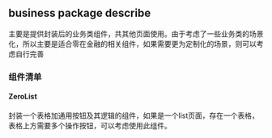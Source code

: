 ## business package describe

主要是提供封装后的业务类组件，共其他页面使用。由于考虑了一些业务类的场景化，所以主要是适合零在金融的相关组件，如果需要更为定制化的场景，则可以考虑自行完善

### 组件清单

#### ZeroList
封装一个表格加通用按钮及其逻辑的组件，如果是一个list页面，存在一个表格，表格上方需要多个操作按钮，可以考虑使用此组件。


